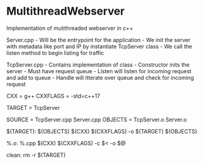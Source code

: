 # MultithreadWebserver
Implementation of mutithreaded webserver in c++


Server.cpp
    - Will be the entrypoint for the application
    - We init the server with metadata like port and IP by instantiate TcpServer class
    - We call the listen method to begin listing for traffic

TcpServer.cpp
    - Contains implementation of class 
    - Constructor inits the server
    - Must have request queue
    - Listen will listen for incoming request and add to queue
    - Handle will itterate over queue and check for incoming request




CXX = g++
CXXFLAGS = -std=c++17

TARGET = TcpServer

SOURCE = TcpServer.cpp Server.cpp
OBJECTS = TcpServer.o Server.o


$(TARGET): $(OBJECTS)
	$(CXX) $(CXXFLAGS) -o $(TARGET) $(OBJECTS)

%.o: %.cpp
	$(CXX) $(CXXFLAGS) -c $< -o $@


clean: 
	rm -r $(TARGET)